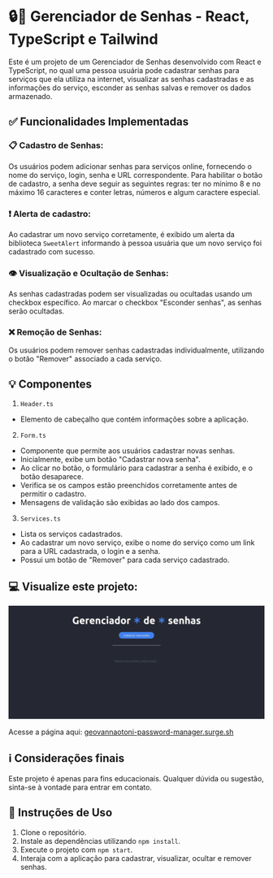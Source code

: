 # 🔒📂 Gerenciador de Senhas - React, TypeScript e Tailwind
Este é um projeto de um Gerenciador de Senhas desenvolvido com React e TypeScript, no qual uma pessoa usuária pode cadastrar senhas para serviços que ela utiliza na internet, visualizar as senhas cadastradas e as informações do serviço, esconder as senhas salvas e remover os dados armazenado.

## ✅ Funcionalidades Implementadas
### 📋 Cadastro de Senhas:
Os usuários podem adicionar senhas para serviços online, fornecendo o nome do serviço, login, senha e URL correspondente. Para habilitar o botão de cadastro, a senha deve seguir as seguintes regras: ter no mínimo 8 e no máximo 16 caracteres e conter letras, números e algum caractere especial. 

### ❗ Alerta de cadastro:
Ao cadastrar um novo serviço corretamente, é exibido um alerta da biblioteca `SweetAlert` informando à pessoa usuária que um novo serviço foi cadastrado com sucesso.

### 👁️ Visualização e Ocultação de Senhas:
As senhas cadastradas podem ser visualizadas ou ocultadas usando um checkbox específico. Ao marcar o checkbox "Esconder senhas", as senhas serão ocultadas.

### ❌ Remoção de Senhas:
Os usuários podem remover senhas cadastradas individualmente, utilizando o botão "Remover" associado a cada serviço.

## 💡 Componentes
1. `Header.ts`
- Elemento de cabeçalho que contém informações sobre a aplicação.

2. `Form.ts`
- Componente que permite aos usuários cadastrar novas senhas.
- Inicialmente, exibe um botão "Cadastrar nova senha".
- Ao clicar no botão, o formulário para cadastrar a senha é exibido, e o botão desaparece.
- Verifica se os campos estão preenchidos corretamente antes de permitir o cadastro.
- Mensagens de validação são exibidas ao lado dos campos.

3. `Services.ts`
- Lista os serviços cadastrados.
- Ao cadastrar um novo serviço, exibe o nome do serviço como um link para a URL cadastrada, o login e a senha.
- Possui um botão de "Remover" para cada serviço cadastrado.

## 💻 Visualize este projeto:
<img src="password-manager.gif" />

Acesse a página aqui: [geovannaotoni-password-manager.surge.sh](https://geovannaotoni-password-manager.surge.sh/)

## ℹ️ Considerações finais
Este projeto é apenas para fins educacionais. Qualquer dúvida ou sugestão, sinta-se à vontade para entrar em contato.

## 🔧 Instruções de Uso
1. Clone o repositório.
2. Instale as dependências utilizando `npm install`.
3. Execute o projeto com `npm start`.
4. Interaja com a aplicação para cadastrar, visualizar, ocultar e remover senhas.

